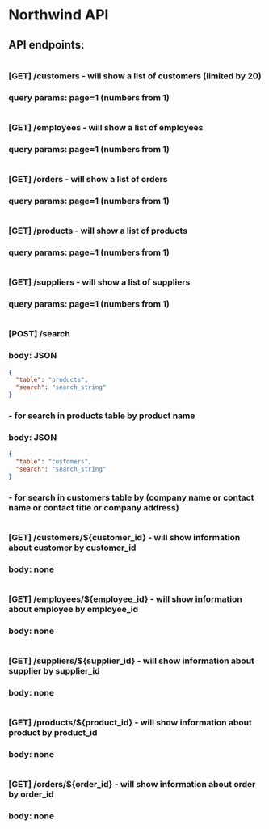 # Northwind API
## API endpoints:
#
### [GET] /customers - will show a list of customers (limited by 20)
### query params: page=1 (numbers from 1)
#
### [GET] /employees - will show a list of employees
### query params: page=1 (numbers from 1)
#
### [GET] /orders - will show a list of orders
### query params: page=1 (numbers from 1)
#
### [GET] /products - will show a list of products
### query params: page=1 (numbers from 1)
#
### [GET] /suppliers - will show a list of suppliers
### query params: page=1 (numbers from 1)
#
### [POST] /search
### body: JSON
```json
{
  "table": "products",
  "search": "search_string"
}
```
### - for search in products table by product name
### body: JSON
```json
{
  "table": "customers",
  "search": "search_string"
}
```
### - for search in customers table by (company name or contact name or contact title or company address)
#
### [GET] /customers/${customer_id} - will show information about customer by customer_id
### body: none
#
### [GET] /employees/${employee_id} - will show information about employee by employee_id
### body: none
#
### [GET] /suppliers/${supplier_id} - will show information about supplier by supplier_id
### body: none
#
### [GET] /products/${product_id} - will show information about product by product_id
### body: none
#
### [GET] /orders/${order_id} - will show information about order by order_id
### body: none